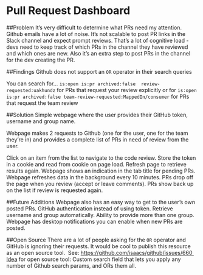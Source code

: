 # Pull Request Dashboard

##Problem
It’s very difficult to determine what PRs need my attention. 
Github emails have a lot of noise.
It’s not scalable to post PR links in the Slack channel and expect prompt reviews. That’s a lot of cognitive load - devs need to keep track of which PRs in the channel they have reviewed and which ones are new. 
Also it’s an extra step to post PRs in the channel for the dev creating the PR.

##Findings
Github does not support an `OR` operator in their search queries

You can search for… 
`is:open is:pr archived:false  review-requested:uakhundz` for PRs that request your review explicitly
or for
`is:open is:pr archived:false team-review-requested:MappedIn/consumer` for PRs that request the team review 

##Solution
Simple webpage where the user provides their GitHub token, username and group name.

Webpage makes 2 requests to Github (one for the user, one for the team they’re in) and provides a complete list of PRs in need of review from the user.

Click on an item from the list to navigate to the code review.
Store the token in a cookie and read from cookie on page load.
Refresh page to retrieve results again.
Webpage shows an indication in the tab title for pending PRs.
Webpage refreshes data in the background every 10 minutes.
PRs drop off the page when you review (accept or leave comments).
PRs show back up on the list if review is requested again.

##Future Additions
Webpage also has an easy way to get to the user’s own posted PRs.
GitHub authentication instead of using token.
Retrieve username and group automatically.
Ability to provide more than one group.
Webpage has desktop notifications you can enable when new PRs are posted.

##Open Source
There are a lot of people asking for the `OR` operator and GitHub is ignoring their requests. It would be cool to publish this resource as an open source tool.  See: https://github.com/isaacs/github/issues/660 Idea for open source tool: Custom search field that lets you apply any number of Github search params, and ORs them all.